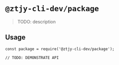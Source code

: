 # `@ztjy-cli-dev/package`

> TODO: description

## Usage

```
const package = require('@ztjy-cli-dev/package');

// TODO: DEMONSTRATE API
```
